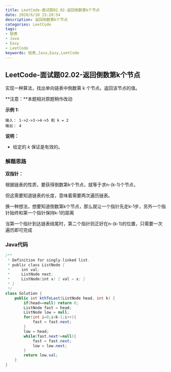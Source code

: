 ```yaml
---
title: LeetCode-面试题02.02-返回倒数第k个节点
date: 2020/6/10 15:28:54
description: 返回倒数第k个节点
categories: LeetCode
tags: 
- 链表
- Java
- Easy
- LeetCode
keywords: 链表,Java,Easy,LeetCode
---
```


## LeetCode-面试题02.02-返回倒数第k个节点

实现一种算法，找出单向链表中倒数第 k 个节点。返回该节点的值。

**注意：**本题相对原题稍作改动

 <!--more-->

**示例 1:**

```
输入： 1->2->3->4->5 和 k = 2
输出： 4
```

**说明：**

- 给定的 *k* 保证是有效的。

### 解题思路

**双指针：**

根据链表的性质，要获得倒数第k个节点，就等于求n-(k-1)个节点，

但这需要知道链表的长度，意味着需要两次遍历链表。

换一种想法，想要知道倒数第k个节点，那么就让一个指针先走k-1步，另外一个指针始终和第一个指针保持k-1的距离

当第一个指针到达链表结尾时，第二个指针则正好在n-(k-1)的位置，只需要一次遍历即可完成

### Java代码

```java
/**
 * Definition for singly-linked list.
 * public class ListNode {
 *     int val;
 *     ListNode next;
 *     ListNode(int x) { val = x; }
 * }
 */
class Solution {
    public int kthToLast(ListNode head, int k) {
        if(head==null) return 0;
        ListNode fast = head;
        ListNode low = null;
        for(int i=0;i<k-1;i++){
            fast = fast.next;
        }
        low = head;
        while(fast.next!=null){
            fast = fast.next;
            low = low.next;
        }
        return low.val;
    }
}
```



